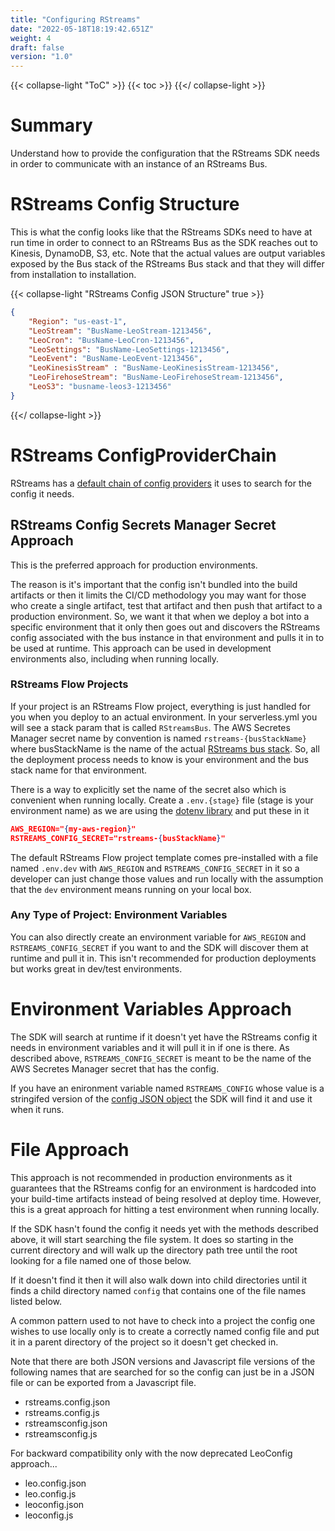```yaml
---
title: "Configuring RStreams"
date: "2022-05-18T18:19:42.651Z"
weight: 4
draft: false
version: "1.0"
---
```

{{< collapse-light "ToC" >}}
{{< toc  >}}
{{</ collapse-light >}}

# Summary 
Understand how to provide the configuration that the RStreams SDK needs in order to communicate with an instance of an RStreams Bus.

# RStreams Config Structure
This is what the config looks like that the RStreams SDKs need to have at run time in order to connect to an RStreams Bus as the SDK
reaches out to Kinesis, DynamoDB, S3, etc.  Note that the actual values are output variables exposed by the Bus stack of the RStreams Bus
stack and that they will differ from installation to installation.

{{< collapse-light "RStreams Config JSON Structure" true >}}
```json
{
    "Region": "us-east-1", 
    "LeoStream": "BusName-LeoStream-1213456",
    "LeoCron": "BusName-LeoCron-1213456", 
    "LeoSettings": "BusName-LeoSettings-1213456",
    "LeoEvent": "BusName-LeoEvent-1213456", 
    "LeoKinesisStream" : "BusName-LeoKinesisStream-1213456",
    "LeoFirehoseStream": "BusName-LeoFirehoseStream-1213456", 
    "LeoS3": "busname-leos3-1213456"
}
```
{{</ collapse-light >}}

# RStreams ConfigProviderChain
RStreams has a 
[default chain of config providers](https://leoplatform.github.io/Nodejs/classes/lib_rstreams_config_provider_chain.ConfigProviderChain.html#defaultProviders)
it uses to search for the config it needs.

## RStreams Config Secrets Manager Secret Approach
This is the preferred approach for production environments.

The reason is it's important that the config isn't bundled into the build artifacts
or then it limits the CI/CD methodology you may want for those who create a single artifact, test that artifact and then push that artifact to a 
production environment.  So, we want it that when we deploy a bot into a specific environment that it only then goes out and discovers the RStreams
config associated with the bus instance in that environment and pulls it in to be used at runtime.  This approach can be used in development
environments also, including when running locally.

### RStreams Flow Projects
If your project is an RStreams Flow project, everything is just handled for you when you deploy to an actual environment.  In your
serverless.yml you will see a stack param that is called `RStreamsBus`.  The AWS Secretes Manager secret name by convention is named
`rstreams-{busStackName}` where busStackName is the name of the actual [RStreams bus stack](../getting-started/#get-bus-stack-name). 
So, all the deployment process needs to know is your environment and the bus stack name for that environment.

There is a way to explicitly set the name of the secret also which is convenient when running locally.  Create a `.env.{stage}` file 
(stage is your environment name) as we are using the [dotenv library](https://www.npmjs.com/package/dotenv) and put these in it

```json
AWS_REGION="{my-aws-region}"
RSTREAMS_CONFIG_SECRET="rstreams-{busStackName}"
```
The default RStreams Flow project template comes pre-installed with a file named `.env.dev` with `AWS_REGION` and `RSTREAMS_CONFIG_SECRET`
in it so a developer can just change those values and run locally with the assumption that the `dev` environment means running
on your local box.

### Any Type of Project: Environment Variables
You can also directly create an environment variable for `AWS_REGION` and `RSTREAMS_CONFIG_SECRET` if you want to and the SDK
will discover them at runtime and pull it in.  This isn't recommended for production deployments but works great in dev/test environments.

# Environment Variables Approach
The SDK will search at runtime if it doesn't yet have the RStreams config it needs in environment variables and it will pull it in if 
one is there.  As described above, `RSTREAMS_CONFIG_SECRET` is meant to be the name of the AWS Secretes Manager secret that has the config.

If you have an enironment variable named `RSTREAMS_CONFIG` whose value is a stringifed version of the [config JSON object](#rstreams-config-json-structure)
the SDK will find it and use it when it runs.

# File Approach
This approach is not recommended in production environments as it guarantees that the RStreams config for an environment is hardcoded
into your build-time artifacts instead of being resolved at deploy time.  However, this is a great approach for hitting a test environment
when running locally.

If the SDK hasn't found the config it needs yet with the methods described above, it will start searching the file system.  It does so
starting in the current directory and will walk up the directory path tree until the root looking for a file named one of those below.

If it doesn't find it then it will also walk down into child directories until it finds a child directory named `config` that contains
one of the file names listed below.

A common pattern used to not have to check into a project the config one wishes to use locally only is to create a correctly named
config file and put it in a parent directory of the project so it doesn't get checked in.

Note that there are both JSON versions and 
Javascript file versions of the following names that are searched for so the config can just be in a JSON file or can be exported from
a Javascript file.

* rstreams.config.json
* rstreams.config.js
* rstreamsconfig.json
* rstreamsconfig.js

For backward compatibility only with the now deprecated LeoConfig approach...
* leo.config.json
* leo.config.js
* leoconfig.json
* leoconfig.js

